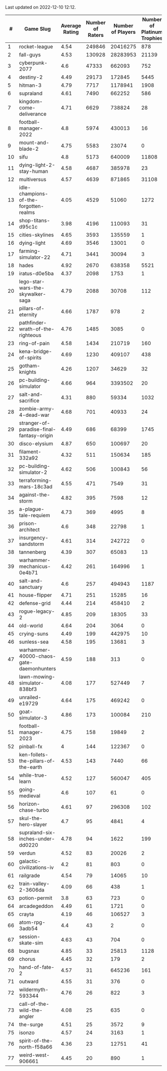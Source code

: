 Last updated on 2022-12-10 12:12.


|#|Game Slug|Average Rating|Number of Raters|Number of Players|Number of Platinum Trophies|Max Rarity (%)|
|---|---|---|---|---|---|---|
|1|rocket-league|4.54|249846|20416275|878|76|
|2|fall-guys|4.53|130928|28283953|21139|6|
|3|cyberpunk-2077|4.6|47333|662093|752|63|
|4|destiny-2|4.49|29173|172845|5445|95|
|5|hitman-3|4.79|7717|1178941|1908|48|
|6|supraland|4.61|7490|662252|586|99|
|7|kingdom-come-deliverance|4.71|6629|738824|28|30|
|8|football-manager-2022|4.8|5974|430013|16|49|
|9|mount-and-blade-2|4.75|5583|23074|0|11|
|10|sifu|4.8|5173|640009|11808|96|
|11|dying-light-2-stay-human|4.58|4687|385978|23|1|
|12|multiversus|4.57|4639|871865|31108|77|
|13|idle-champions-of-the-forgotten-realms|4.05|4529|51060|1272|6|
|14|shop-titans-d95c1c|3.98|4196|110093|31|98|
|15|cities-skylines|4.65|3593|135559|1|73|
|16|dying-light|4.69|3546|13001|0|96|
|17|farming-simulator-22|4.71|3441|30094|3|79|
|18|hades|4.92|2670|638358|5521|89|
|19|iratus-d0e5ba|4.37|2098|1753|1|87|
|20|lego-star-wars-the-skywalker-saga|4.79|2088|30708|112|98|
|21|pillars-of-eternity|4.66|1787|978|2|80|
|22|pathfinder-wrath-of-the-righteous|4.76|1485|3085|0|44|
|23|ring-of-pain|4.58|1434|210719|160|96|
|24|kena-bridge-of-spirits|4.69|1230|409107|438|94|
|25|gotham-knights|4.26|1207|34629|32|3|
|26|pc-building-simulator|4.66|964|3393502|20|48|
|27|salt-and-sacrifice|4.31|880|59334|1032|91|
|28|zombie-army-4-dead-war|4.68|701|40933|24|67|
|29|stranger-of-paradise-final-fantasy-origin|4.49|686|68399|1745|98|
|30|disco-elysium|4.87|650|100697|20|28|
|31|filament-332a92|4.32|511|150634|185|93|
|32|pc-building-simulator-2|4.62|506|100843|56|75|
|33|terraforming-mars-18c3ad|4.55|471|7549|31|57|
|34|against-the-storm|4.82|395|7598|12|31|
|35|a-plague-tale-requiem|4.73|369|4995|8|92|
|36|prison-architect|4.6|348|22798|1|34|
|37|insurgency-sandstorm|4.61|314|242722|0|6|
|38|tannenberg|4.39|307|65083|13|87|
|39|warhammer-mechanicus-0e4b71|4.42|261|164996|1|24|
|40|salt-and-sanctuary|4.6|257|494943|1187|83|
|41|house-flipper|4.71|251|15285|16|93|
|42|defense-grid|4.44|214|458410|2|80|
|43|rogue-legacy-2|4.85|209|18305|33|1|
|44|old-world|4.64|204|3064|0|85|
|45|crying-suns|4.49|199|442975|10|65|
|46|sunless-sea|4.58|195|13681|3|37|
|47|warhammer-40000-chaos-gate-daemonhunters|4.59|188|313|0|10|
|48|lawn-mowing-simulator-838bf3|4.08|177|527449|7|87|
|49|unrailed-e19729|4.64|175|469242|0|5|
|50|goat-simulator-3|4.86|173|100084|210|91|
|51|football-manager-2023|4.75|158|19849|2|80|
|52|pinball-fx|4|144|122367|0|86|
|53|ken-follets-the-pillars-of-the-earth|4.53|143|7440|66|48|
|54|while-true-learn|4.52|127|560047|405|93|
|55|going-medieval|4.6|107|61|0|82|
|56|horizon-chase-turbo|4.61|97|296308|102|84|
|57|skul-the-hero-slayer|4.7|95|4841|4|96|
|58|supraland-six-inches-under-dd0220|4.78|94|1622|199|99|
|59|verdun|4.52|83|20026|2|74|
|60|galactic-civilizations-iv|4.2|81|803|0|86|
|61|railgrade|4.54|79|14065|10|98|
|62|train-valley-2-3606da|4.09|66|438|1|89|
|63|potion-permit|3.8|63|723|0|98|
|64|arcadegeddon|4.49|61|1721|0|93|
|65|crayta|4.19|46|106527|3|23|
|66|atom-rpg-3adb54|4.4|43|2|0|100|
|67|session-skate-sim|4.63|43|704|0|27|
|68|bugsnax|4.85|33|25813|1128|97|
|69|chorus|4.45|32|179|2|86|
|70|hand-of-fate-2|4.57|31|645236|161|72|
|71|outward|4.55|31|376|0|76|
|72|wildermyth-593344|4.76|26|822|3|6|
|73|call-of-the-wild-the-angler|4.08|25|635|0|89|
|74|the-surge|4.51|25|3572|9|94|
|75|isonzo|4.57|24|3163|1|60|
|76|spirit-of-the-north-f58a66|4.36|23|12751|41|62|
|77|weird-west-906661|4.45|20|890|1|82|
